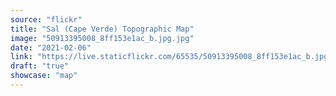 ```yaml
---
source: "flickr"
title: "Sal (Cape Verde) Topographic Map"
image: "50913395008_8ff153e1ac_b.jpg.jpg"
date: "2021-02-06"
link: "https://live.staticflickr.com/65535/50913395008_8ff153e1ac_b.jpg"
draft: "true"
showcase: "map"
---
```

